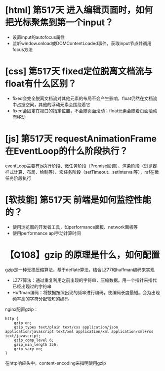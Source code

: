 # [html] 第517天 进入编辑页面时，如何把光标聚焦到第一个input？

- 设置input的autofocus属性
- 监听window.onload或DOMContentLoaded事件，获取input节点并调用focus方法

# [css] 第517天 fixed定位脱离文档流与float有什么区别？

- fixed会完全脱离文档流对其他元素的布局不会产生影响，float仍然在文档流中占据空间，其他的浮动元素会围绕着它
- fixed会固定在视口的指定位置，不会随页面滚动；float元素会随着页面滚动而移动

# [js] 第517天 requestAnimationFrame在EventLoop的什么阶段执行？

eventLoop主要有js执行阶段、微任务阶段（Promise回调）、渲染阶段（浏览器样式计算、布局、绘制等）、宏任务阶段（setTimeout、setInterval等），raf在微任务阶段执行

# [软技能] 第517天 前端是如何监控性能的？

- 使用浏览器的开发者工具，如performance面板、network面板等
- 使用performance api手动计算时间

# 【Q108】gzip 的原理是什么，如何配置

gzip是一种无损压缩算法，基于deflate算法，结合LZ77和huffman编码来实现
- LZ77算法：通过重复利用之前出现的字符串，压缩数据。用一个指针来指代已经出现过的字符串
- Huffman编码：将数据按照出现的频率进行编码，使编码长度最短。会为出现频率高的字符分配较短的编码

nginx配置gzip：
```nginx
http {
    gzip on;
    gzip_types text/plain text/css application/json application/javascript text/xml application/xml application/xml+rss text/javascript;
    gzip_comp_level 6;
    gzip_min_length 256;
    gzip_vary on;
}
```

在http响应头中，content-encoding来指明使用gzip
